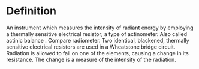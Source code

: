 # Definition

An instrument which measures the intensity of radiant energy by
employing a thermally sensitive electrical resistor; a type of
actinometer. Also called actinic balance . Compare radiometer. Two
identical, blackened, thermally sensitive electrical resistors are used
in a Wheatstone bridge circuit. Radiation is allowed to fall on one of
the elements, causing a change in its resistance. The change is a
measure of the intensity of the radiation.
